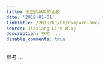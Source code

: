 ```yaml
---
title: 模型间AUC的比较
date: '2019-01-01'
linkTitle: /2019/01/01/compare-auc/
source: Jiaxiang Li's Blog
description: 参考 ...
disable_comments: true
---
```

参考 ...